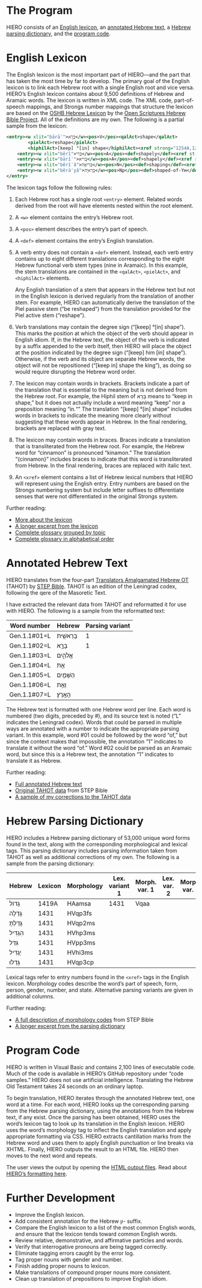 # The Program
HIERO consists of an [English lexicon](#english-lexicon), an [annotated Hebrew text](#annotated-hebrew-text), a [Hebrew parsing dictionary](#hebrew-parsing-dictionary), and the [program code](#program-code).

# English Lexicon
The English lexicon is the most important part of HIERO—and the part that has taken the most time by far to develop. The primary goal of the English lexicon is to link each Hebrew root with a single English root and vice versa. HIERO’s English lexicon contains about 9,500 definitions of Hebrew and Aramaic words. The lexicon is written in XML code. The XML code, part-of-speech mappings, and Strongs number mappings that structure the lexicon are based on the [OSHB Hebrew Lexicon](http://github.com/openscriptures/HebrewLexicon/blob/master/HebrewStrong.xml) by the [Open Scriptures Hebrew Bible Project](http://hb.openscriptures.org/). All of the definitions are my own. The following is a partial sample from the lexicon:
```xml
<entry><w xlit="bārāʾ">בָּרָא</w><pos>V</pos><qalAct>shape</qalAct>
		<pielAct>reshape</pielAct>
		<hiphilAct>[keep] °[in] shape</hiphilAct><xref strong="1254A,1254B" />
	<entry><w xlit="bĕrî">בְּרִי</w><pos>A</pos><def>shapely</def><xref strong="1274" /></entry>
	<entry><w xlit="bārîʾ">בָּרִיא</w><pos>A</pos><def>shapely</def><xref strong="1277" /></entry>
	<entry><w xlit="bĕrîʾâ">בְּרִיאָה</w><pos>N</pos><def>shaping</def><xref strong="1278" /></entry>
	<entry><w xlit="bĕrāʾyâ">בְּרָאיָה</w><pos>Np</pos><def>shaped-of-Yʜ</def><xref strong="1256" /></entry>
</entry>
```
The lexicon tags follow the following rules:
1. Each Hebrew root has a single root `<entry>` element. Related words derived from the root will have <entry> elements nested within the root element.
2. A `<w>` element contains the entry’s Hebrew root.
3. A `<pos>` element describes the entry’s part of speech.
4. A `<def>` element contains the entry’s English translation.
5. A verb entry does not contain a `<def>` element. Instead, each verb entry contains up to eight different translations corresponding to the eight Hebrew functional verb stem types (nine in Aramaic). In this example, the stem translations are contained in the `<qalAct>`, `<pielAct>`, and `<hiphilAct>` elements.

   Any English translation of a stem that appears in the Hebrew text but not in the English lexicon is derived regularly from the translation of another stem. For example, HIERO can automatically derive the translation of the Piel passive stem (“be reshaped”) from the translation provided for the Piel active stem (“reshape”).
6. Verb translations may contain the degree sign (“[keep] °[in] shape”). This marks the position at which the object of the verb should appear in English idiom. If, in the Hebrew text, the object of the verb is indicated by a suffix appended to the verb itself, then HIERO will place the object at the position indicated by the degree sign (“[keep] him [in] shape”). Otherwise, if the verb and its object are separate Hebrew words, the object will not be repositioned (“[keep in] shape the king”), as doing so would require disrupting the Hebrew word order.
7. The lexicon may contain words in brackets. Brackets indicate a part of the translation that is essential to the meaning but is not derived from the Hebrew root. For example, the Hiphil stem of בָּרָא means to “keep in shape,” but it does not actually include a word meaning “keep” nor a preposition meaning “in.“” The translation “[keep] °[in] shape” includes words in brackets to indicate the meaning more clearly without suggesting that these words appear in Hebrew. In the final rendering, brackets are replaced with gray text.
8. The lexicon may contain words in braces. Braces indicate a translation that is transliterated from the Hebrew root. For example, the Hebrew word for “cinnamon” is pronounced “kinamon.” The translation “{cinnamon}” includes braces to indicate that this word is transliterated from Hebrew. In the final rendering, braces are replaced with italic text.
9. An `<xref>` element contains a list of Hebrew lexical numbers that HIERO will represent using the English entry. Entry numbers are based on the Strongs numbering system but include letter suffixes to differentiate senses that were not differentiated in the original Strongs system.

Further reading:
- [More about the lexicon](lexicon.md)
- [A longer excerpt from the lexicon](resource%20samples/multilex_EXCERPT.xml)
- [Complete glossary grouped by topic](read/glossary.html)
- [Complete glossary in alphabetical order](read/glossary-alphabetical.html)

# Annotated Hebrew Text
HIERO translates from the four-part [Translators Amalgamated Hebrew OT](http://github.com/STEPBible/STEPBible-Data/tree/master/Translators%20Amalgamated%20OT%2BNT) (TAHOT) by [STEP Bible](http://www.stepbible.org/). TAHOT is an edition of the Leningrad codex, following the qere of the Masoretic Text.

I have extracted the relevant data from TAHOT and reformatted it for use with HIERO. The following is a sample from the reformatted text:

|Word number|Hebrew|Parsing variant|
|-----|-----|-----|
|Gen.1.1#01=L|בְּרֵאשִׁ֖ית|1|
|Gen.1.1#02=L|בָּרָ֣א|1|
|Gen.1.1#03=L|אֱלֹהִ֑ים||
|Gen.1.1#04=L|אֵ֥ת||
|Gen.1.1#05=L|הַשָּׁמַ֖יִם||
|Gen.1.1#06=L|וְאֵ֥ת||
|Gen.1.1#07=L|הָאָֽרֶץ׃||

The Hebrew text is formatted with one Hebrew word per line. Each word is numbered (two digits, preceded by #), and its source text is noted (“L” indicates the Leningrad codex). Words that could be parsed in multiple ways are annotated with a number to indicate the appropriate parsing variant. In this example, word #01 could be followed by the word “of,” but since the context makes that impossible, the annotation “1” indicates to translate it without the word “of.” Word #02 could be parsed as an Aramaic word, but since this is a Hebrew text, the annotation “1” indicates to translate it as Hebrew.

Further reading:
- [Full annotated Hebrew text](resource%20samples/annotatedHebrewText.bin)
- [Original TAHOT data](https://github.com/STEPBible/STEPBible-Data/tree/master/Translators%20Amalgamated%20OT%2BNT) from STEP Bible
- [A sample of my corrections to the TAHOT data](resource%20samples/Hebrew%20OT%20Overlay_EXCERPT.txt)

# Hebrew Parsing Dictionary
HIERO includes a Hebrew parsing dictionary of 53,000 unique word forms found in the text, along with the corresponding morphological and lexical tags. This parsing dictionary includes parsing information taken from TAHOT as well as additional corrections of my own. The following is a sample from the parsing dictionary:

|Hebrew|Lexicon|Morphology|Lex. variant 1|Morph. var. 1|Lex. var. 2|Morph. var. 2|
|-----|-----|-----|-----|-----|-----|-----|
|גָדוֹל|1419A|HAamsa|1431|Vqaa|||
|גָדְלָה|1431|HVqp3fs|||||
|גָּדַלְתָּ|1431|HVqp2ms|||||
|הִגְדִּיל|1431|HVhp3ms|||||
|גִּדַּל|1431|HVpp3ms|||||
|יַגְדִּיל|1431|HVhi3ms|||||
|גָּדְלוּ|1431|HVqp3cp|||||

Lexical tags refer to entry numbers found in the `<xref>` tags in the English lexicon. Morphology codes describe the word’s part of speech, form, person, gender, number, and state. Alternative parsing variants are given in additional columns.

Further reading:
- [A full description of morphology codes](http://docs.google.com/document/d/1wQ67vPIrNxvICy5QmSeromQUJmePml1nQxv7n1gJ8qw)  from STEP Bible
- [A longer excerpt from the parsing dictionary](resource%20samples/parsingDictionary_EXCERPT.bin)

# Program Code
HIERO is written in Visual Basic and contains 2,100 lines of executable code. Much of the code is available in HIERO’s GitHub repository under “code samples.” HIERO does not use artificial intelligence. Translating the Hebrew Old Testament takes 24 seconds on an ordinary laptop.

To begin translation, HIERO iterates through the annotated Hebrew text, one word at a time. For each word, HIERO looks up the corresponding parsing from the Hebrew parsing dictionary, using the annotations from the Hebrew text, if any exist. Once the parsing has been obtained, HIERO uses the word’s lexicon tag to look up its translation in the English lexicon. HIERO uses the word’s morphology tag to inflect the English translation and apply appropriate formatting via CSS. HIERO extracts cantillation marks from the Hebrew word and uses them to apply English punctuation or line breaks via XHTML. Finally, HIERO outputs the result to an HTML file. HIERO then moves to the next word and repeats.

The user views the output by opening the [HTML output files](read/). Read about [HIERO’s formatting here](reading.md#formatting).

# Further Development
- Improve the English lexicon.
- Add consistent annotation for the Hebrew ון- suffix.
- Compare the English lexicon to a list of the most common English words, and ensure that the lexicon tends toward common English words.
- Review relative, demonstrative, and affirmative particles and words.
- Verify that interrogative pronouns are being tagged correctly.
- Eliminate tagging errors caught by the error log.
- Tag proper nouns with gender and number.
- Finish adding proper nouns to lexicon.
- Make translations of compound proper nouns more consistent.
- Clean up translation of prepositions to improve English idiom.
